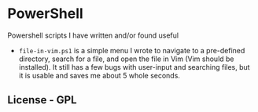 # PowerShell
Powershell scripts I have written and/or found useful

- `file-in-vim.ps1` is a simple menu I wrote to navigate to a pre-defined directory, search for a file, and open the file in Vim (Vim should be installed). It still has a few bugs with user-input and searching files, but it is usable and saves me about 5 whole seconds.

## License - GPL